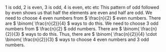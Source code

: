 1 is odd, 2 is even, 3 is odd, 4 is even, etc etc
This pattern of odd followed by even shows us that half the elements are even and half are odd.
We need to choose 4 even numbers from $ \frac{n}{2} $ even numbers.
There are $ \binom{ \frac{n}{2}}{4} $ ways to do this.
We need to choose 3 odd numbers from $ \frac{n}{2} $ odd numbers.
There are $ \binom{ \frac{n}{2}}{3} $ ways to do this.
Thus, there are $ \binom{ \frac{n}{2}}{4} \cdot \binom{ \frac{n}{2}}{3} $ ways to choose 4 even numbers and 3 odd numbers.
